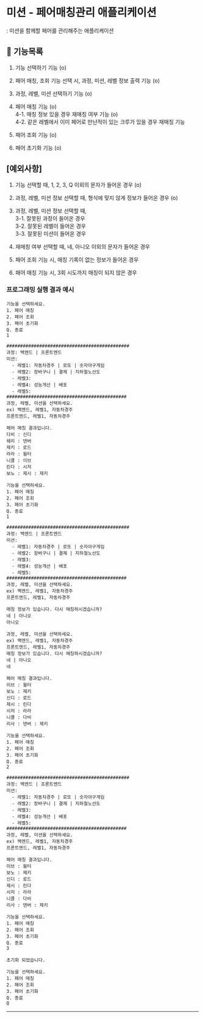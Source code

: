 # 미션 - 페어매칭관리 애플리케이션
: 미션을 함께할 페어를 관리해주는 애플리케이션  

## 🚀 기능목록
  1. 기능 선택하기 기능 (o)  
     
  2. 패어 매칭, 조회 기능 선택 시, 과정, 미션, 레벨 정보 출력 기능 (o)

  3. 과정, 레벨, 미션 선택하기 기능  (o)

  4. 패어 매칭 기능 (o)   
      4-1. 매칭 정보 있을 경우 재매칭 여부 기능 (o)  
      4-2. 같은 레벨에서 이미 페어로 만난적이 있는 크루가 있을 경우 재매칭 기능 
     
  5. 패어 조회 기능 (o)  
  
  6. 패어 초기화 기능 (o) 

## [예외사항]
  1. 기능 선택할 때, 1, 2, 3, Q 이외의 문자가 들어온 경우 (o)
     

  2. 과정, 레벨, 미션 정보 선택할 때, 형식에 맞지 않게 정보가 들어온 경우 (o)
     

  3. 과정, 레벨, 미션 정보 선택할 때,  
     3-1. 잘못된 과정이 들어온 경우  
     3-2. 잘못된 레벨이 들어온 경우   
     3-3. 잘못된 미션이 들어온 경우  
     
     
  4. 재매칭 여부 선택할 때, 네, 아니오 이외의 문자가 들어온 경우

  5. 패어 조회 기능 시, 매칭 기록이 없는 정보가 들어온 경우 

  6. 패어 매칭 기능 시, 3회 시도까지 매칭이 되지 않은 경우


### 프로그래밍 실행 결과 예시

```
기능을 선택하세요.
1. 페어 매칭
2. 페어 조회
3. 페어 초기화
Q. 종료
1

#############################################
과정: 백엔드 | 프론트엔드
미션:
  - 레벨1: 자동차경주 | 로또 | 숫자야구게임
  - 레벨2: 장바구니 | 결제 | 지하철노선도
  - 레벨3: 
  - 레벨4: 성능개선 | 배포
  - 레벨5: 
############################################
과정, 레벨, 미션을 선택하세요.
ex) 백엔드, 레벨1, 자동차경주
프론트엔드, 레벨1, 자동차경주

페어 매칭 결과입니다.
다비 : 신디
쉐리 : 덴버
제키 : 로드
라라 : 윌터
니콜 : 이브
린다 : 시저
보노 : 제시 : 제키

기능을 선택하세요.
1. 페어 매칭
2. 페어 조회
3. 페어 초기화
Q. 종료
1

#############################################
과정: 백엔드 | 프론트엔드
미션:
  - 레벨1: 자동차경주 | 로또 | 숫자야구게임
  - 레벨2: 장바구니 | 결제 | 지하철노선도
  - 레벨3: 
  - 레벨4: 성능개선 | 배포
  - 레벨5: 
############################################
과정, 레벨, 미션을 선택하세요.
ex) 백엔드, 레벨1, 자동차경주
프론트엔드, 레벨1, 자동차경주

매칭 정보가 있습니다. 다시 매칭하시겠습니까?
네 | 아니오
아니오

과정, 레벨, 미션을 선택하세요.
ex) 백엔드, 레벨1, 자동차경주
프론트엔드, 레벨1, 자동차경주
매칭 정보가 있습니다. 다시 매칭하시겠습니까?
네 | 아니오
네

페어 매칭 결과입니다.
이브 : 윌터
보노 : 제키
신디 : 로드
제시 : 린다
시저 : 라라
니콜 : 다비
리사 : 덴버 : 제키

기능을 선택하세요.
1. 페어 매칭
2. 페어 조회
3. 페어 초기화
Q. 종료
2

#############################################
과정: 백엔드 | 프론트엔드
미션:
  - 레벨1: 자동차경주 | 로또 | 숫자야구게임
  - 레벨2: 장바구니 | 결제 | 지하철노선도
  - 레벨3: 
  - 레벨4: 성능개선 | 배포
  - 레벨5: 
############################################
과정, 레벨, 미션을 선택하세요.
ex) 백엔드, 레벨1, 자동차경주
프론트엔드, 레벨1, 자동차경주

페어 매칭 결과입니다.
이브 : 윌터
보노 : 제키
신디 : 로드
제시 : 린다
시저 : 라라
니콜 : 다비
리사 : 덴버 : 제키

기능을 선택하세요.
1. 페어 매칭
2. 페어 조회
3. 페어 초기화
Q. 종료
3

초기화 되었습니다. 

기능을 선택하세요.
1. 페어 매칭
2. 페어 조회
3. 페어 초기화
Q. 종료
Q
```

---